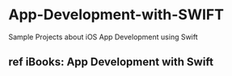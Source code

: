# App-Development-with-SWIFT
Sample Projects about iOS App Development using Swift

## ref iBooks:  App Development with Swift
